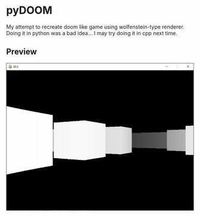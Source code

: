 # pyDOOM
My attempt to recreate doom like game using wolfenstein-type renderer. Doing it in python was a bad idea... I may try doing it in cpp next time.


## Preview
![preview](https://github.com/Zer0AlmostNull/pyDOOM/blob/main/assets/images/preview.png?raw=true)